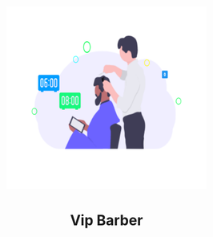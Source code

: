 <h1 align="center">
    <img src="public/assets/img.svg" width="400px">
</h1>

<h1 align="center">
    Vip Barber
</h1>
